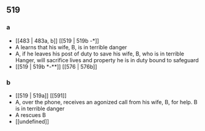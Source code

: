## 519
### a
- [[483 | 483a, b]] [[519 | 519b -*]] 
- A learns that his wife, B, is in terrible danger
- A, if he leaves his post of duty to save his wife, B, who is in terrible Hanger, will sacrifice lives and property he is in duty bound to safeguard
- [[519 | 519b *-**]] [[576 | 576b]] 

### b
- [[519 | 519a]] [[591]] 
- A, over the phone, receives an agonized call from his wife, B, for help. B is in terrible danger
- A rescues B
- [[undefined]] 

